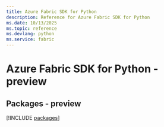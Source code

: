 ```yaml
---
title: Azure Fabric SDK for Python
description: Reference for Azure Fabric SDK for Python
ms.date: 10/13/2025
ms.topic: reference
ms.devlang: python
ms.service: fabric
---
```

# Azure Fabric SDK for Python - preview
## Packages - preview
[!INCLUDE [packages](fabric-index.md)]